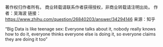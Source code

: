 著作权归作者所有。
商业转载请联系作者获得授权，非商业转载请注明出处。
作者：吴海波
链接：https://www.zhihu.com/question/26840203/answer/34294146
来源：知乎

“Big Data is like teenage sex: Everyone talks about it, nobody really knows how to do it, everyone thinks everyone else is doing it, so everyone claims they are doing it too”